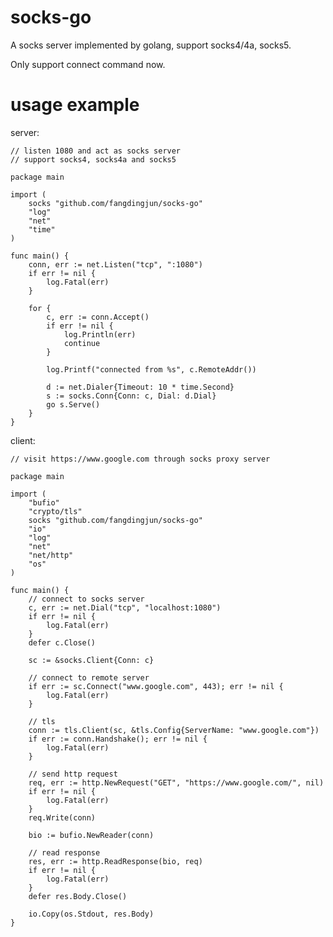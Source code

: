 socks-go
=======

A socks server implemented by golang, support socks4/4a, socks5.

Only support connect command now.

usage example
=============

server:

    // listen 1080 and act as socks server
    // support socks4, socks4a and socks5

    package main

    import (
        socks "github.com/fangdingjun/socks-go"
        "log"
        "net"
        "time"
    )

    func main() {
        conn, err := net.Listen("tcp", ":1080")
        if err != nil {
            log.Fatal(err)
        }

        for {
            c, err := conn.Accept()
            if err != nil {
                log.Println(err)
                continue
            }

            log.Printf("connected from %s", c.RemoteAddr())

            d := net.Dialer{Timeout: 10 * time.Second}
            s := socks.Conn{Conn: c, Dial: d.Dial}
            go s.Serve()
        }
    }




client:

    // visit https://www.google.com through socks proxy server

    package main

    import (
        "bufio"
        "crypto/tls"
        socks "github.com/fangdingjun/socks-go"
        "io"
        "log"
        "net"
        "net/http"
        "os"
    )

    func main() {
        // connect to socks server
        c, err := net.Dial("tcp", "localhost:1080")
        if err != nil {
            log.Fatal(err)
        }
        defer c.Close()

        sc := &socks.Client{Conn: c}

        // connect to remote server
        if err := sc.Connect("www.google.com", 443); err != nil {
            log.Fatal(err)
        }

        // tls
        conn := tls.Client(sc, &tls.Config{ServerName: "www.google.com"})
        if err := conn.Handshake(); err != nil {
            log.Fatal(err)
        }

        // send http request
        req, err := http.NewRequest("GET", "https://www.google.com/", nil)
        if err != nil {
            log.Fatal(err)
        }
        req.Write(conn)

        bio := bufio.NewReader(conn)

        // read response
        res, err := http.ReadResponse(bio, req)
        if err != nil {
            log.Fatal(err)
        }
        defer res.Body.Close()

        io.Copy(os.Stdout, res.Body)
    }
